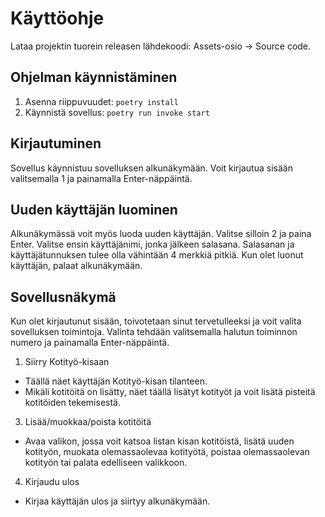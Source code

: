 # Käyttöohje

Lataa projektin tuorein releasen lähdekoodi: Assets-osio -> Source code.


## Ohjelman käynnistäminen
1. Asenna riippuvuudet: `poetry install`
2. Käynnistä sovellus: `poetry run invoke start`

## Kirjautuminen
Sovellus käynnistuu sovelluksen alkunäkymään. Voit kirjautua sisään valitsemalla 1 ja painamalla Enter-näppäintä.

## Uuden käyttäjän luominen
Alkunäkymässä voit myös luoda uuden käyttäjän. Valitse silloin 2 ja paina Enter. Valitse ensin käyttäjänimi, jonka jälkeen salasana. Salasanan ja käyttäjätunnuksen tulee olla vähintään 4 merkkiä pitkiä. Kun olet luonut käyttäjän, palaat alkunäkymään.

## Sovellusnäkymä
Kun olet kirjautunut sisään, toivotetaan sinut tervetulleeksi ja voit valita sovelluksen toimintoja. Valinta tehdään valitsemalla halutun toiminnon numero ja painamalla Enter-näppäintä.
1. Siirry Kotityö-kisaan
- Täällä näet käyttäjän Kotityö-kisan tilanteen.
- Mikäli kotitöitä on lisätty, näet täällä lisätyt kotityöt ja voit lisätä pisteitä kotitöiden tekemisestä.
3. Lisää/muokkaa/poista kotitöitä
- Avaa valikon, jossa voit katsoa listan kisan kotitöistä, lisätä uuden kotityön, muokata olemassaolevaa kotityötä, poistaa olemassaolevan kotityön tai palata edelliseen valikkoon.
4. Kirjaudu ulos
- Kirjaa käyttäjän ulos ja siirtyy alkunäkymään.
